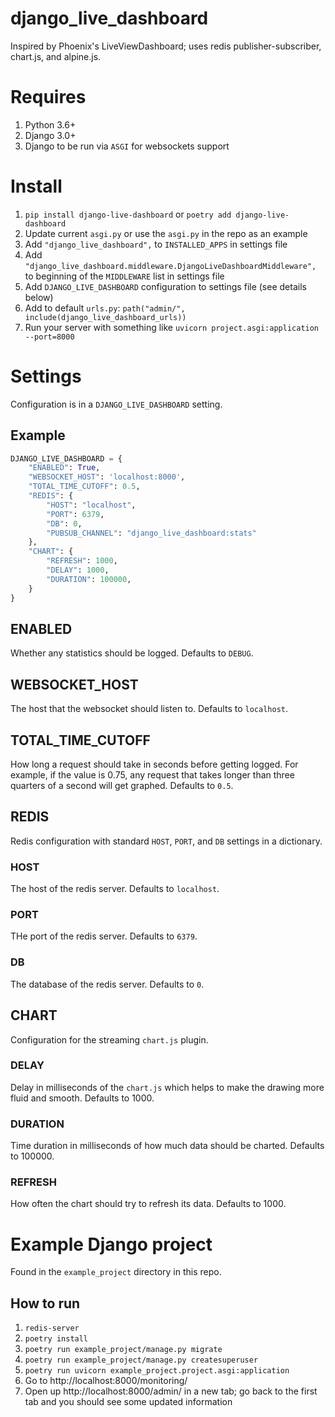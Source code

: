 # django_live_dashboard

Inspired by Phoenix's LiveViewDashboard; uses redis publisher-subscriber, chart.js, and alpine.js.

# Requires
1. Python 3.6+
1. Django 3.0+
1. Django to be run via `ASGI` for websockets support

# Install
1. `pip install django-live-dashboard` or `poetry add django-live-dashboard`
1. Update current `asgi.py` or use the `asgi.py` in the repo as an example
1. Add `"django_live_dashboard",` to `INSTALLED_APPS` in settings file
1. Add `"django_live_dashboard.middleware.DjangoLiveDashboardMiddleware",` to beginning of the `MIDDLEWARE` list in settings file
1. Add `DJANGO_LIVE_DASHBOARD` configuration to settings file (see details below)
1. Add to default `urls.py`: `path("admin/", include(django_live_dashboard_urls))`
1. Run your server with something like `uvicorn project.asgi:application --port=8000`

# Settings
Configuration is in a `DJANGO_LIVE_DASHBOARD` setting.

## Example
```python
DJANGO_LIVE_DASHBOARD = {
    "ENABLED": True,
    "WEBSOCKET_HOST": 'localhost:8000',
    "TOTAL_TIME_CUTOFF": 0.5,
    "REDIS": {
        "HOST": "localhost",
        "PORT": 6379,
        "DB": 0,
        "PUBSUB_CHANNEL": "django_live_dashboard:stats"
    },
    "CHART": {
        "REFRESH": 1000,
        "DELAY": 1000,
        "DURATION": 100000,
    }
}
```

## ENABLED
Whether any statistics should be logged. Defaults to `DEBUG`.

## WEBSOCKET_HOST
The host that the websocket should listen to. Defaults to `localhost`.

## TOTAL_TIME_CUTOFF
How long a request should take in seconds before getting logged. For example, if the value is 0.75, any request that takes longer than three quarters of a second will get graphed. Defaults to `0.5`.

## REDIS
Redis configuration with standard `HOST`, `PORT`, and `DB` settings in a dictionary.

### HOST 
The host of the redis server. Defaults to `localhost`.

### PORT
THe port of the redis server. Defaults to `6379`.

### DB
The database of the redis server. Defaults to `0`.

## CHART
Configuration for the streaming `chart.js` plugin.

### DELAY
Delay in milliseconds of the `chart.js` which helps to make the drawing more fluid and smooth. Defaults to 1000.

### DURATION
Time duration in milliseconds of how much data should be charted. Defaults to 100000.

### REFRESH
How often the chart should try to refresh its data. Defaults to 1000.

# Example Django project

Found in the `example_project` directory in this repo.

## How to run

1. `redis-server`
1. `poetry install`
1. `poetry run example_project/manage.py migrate`
1. `poetry run example_project/manage.py createsuperuser`
1. `poetry run uvicorn example_project.project.asgi:application`
1. Go to http://localhost:8000/monitoring/
1. Open up http://localhost:8000/admin/ in a new tab; go back to the first tab and you should see some updated information

